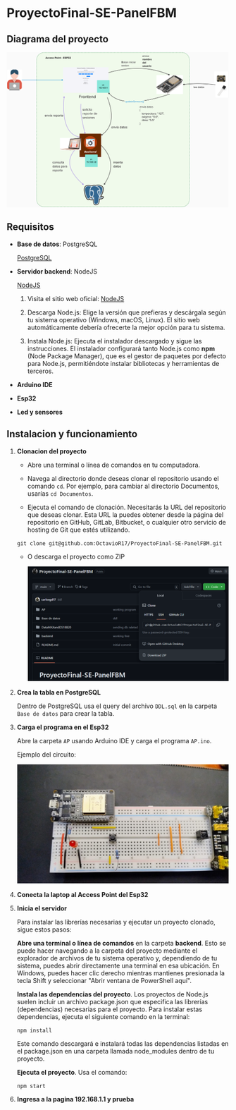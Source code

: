 # ProyectoFinal-SE-PanelFBM
## Diagrama del proyecto
![diagrama](./diagrama.png)

## Requisitos
- **Base de datos**: PostgreSQL
    
    [PostgreSQL](https://www.postgresql.org/)

- **Servidor backend**: NodeJS

    [NodeJS](https://nodejs.org/)

    1. Visita el sitio web oficial: [NodeJS](https://nodejs.org/)

    2. Descarga Node.js: Elige la versión que prefieras y descárgala según tu sistema operativo (Windows, macOS, Linux). El sitio web automáticamente debería ofrecerte la mejor opción para tu sistema.

    3. Instala Node.js: Ejecuta el instalador descargado y sigue las instrucciones. El instalador configurará tanto Node.js como **npm** (Node Package Manager), que es el gestor de paquetes por defecto para Node.js, permitiéndote instalar bibliotecas y herramientas de terceros.

- **Arduino IDE**
- **Esp32**
- **Led y sensores**

## Instalacion y funcionamiento
1. **Clonacion del proyecto**

    - Abre una terminal o línea de comandos en tu computadora.

    - Navega al directorio donde deseas clonar el repositorio usando el comando `cd`. Por ejemplo, para cambiar al directorio Documentos, usarías `cd Documentos`.

    - Ejecuta el comando de clonación. Necesitarás la URL del repositorio que deseas clonar. Esta URL la puedes obtener desde la página del repositorio en GitHub, GitLab, Bitbucket, o cualquier otro servicio de hosting de Git que estés utilizando.

    ```
    git clone git@github.com:OctavioR17/ProyectoFinal-SE-PanelFBM.git
    ```

    - O descarga el proyecto como ZIP

        ![alt text](repo.png)

2. **Crea la tabla en PostgreSQL**

    Dentro de PostgreSQL usa el query del archivo `DDL.sql` en la carpeta `Base de datos` para crear la tabla.

3. **Carga el programa en el Esp32**

    Abre la carpeta `AP` usando Arduino IDE y carga el programa `AP.ino`.

    Ejemplo del circuito:

    ![alt text](circuito.jpg)

4. **Conecta la laptop al Access Point del Esp32**

5. **Inicia el servidor**

    Para instalar las librerías necesarias y ejecutar un proyecto clonado, sigue estos pasos:

    **Abre una terminal o línea de comandos** en la carpeta **backend**. Esto se puede hacer navegando a la carpeta del proyecto mediante el explorador de archivos de tu sistema operativo y, dependiendo de tu sistema, puedes abrir directamente una terminal en esa ubicación. En Windows, puedes hacer clic derecho mientras mantienes presionada la tecla Shift y seleccionar "Abrir ventana de PowerShell aquí".

    **Instala las dependencias del proyecto**. Los proyectos de Node.js suelen incluir un archivo package.json que especifica las librerías (dependencias) necesarias para el proyecto. Para instalar estas dependencias, ejecuta el siguiente comando en la terminal:

    ```
    npm install
    ```

    Este comando descargará e instalará todas las dependencias listadas en el package.json en una carpeta llamada node_modules dentro de tu proyecto.

    **Ejecuta el proyecto**. Usa el comando:

    ```
    npm start
    ```

6. **Ingresa a la pagina 192.168.1.1 y prueba**
